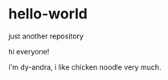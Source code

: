 # hello-world
just another repository

hi everyone!

i'm dy-andra, i like chicken noodle very much.
